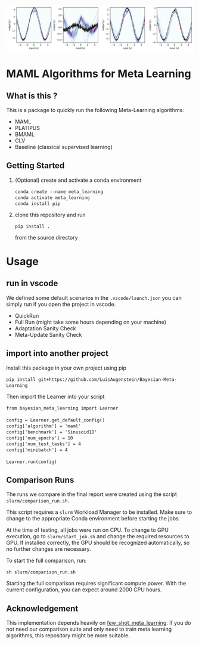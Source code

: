 ![Title Figure](figures/title.png)
# MAML Algorithms for Meta Learning

## What is this ?
This is a package to quickly run the following Meta-Learning algorithms:
- MAML 
- PLATIPUS
- BMAML
- CLV
- Baseline (classical supervised learning)


## Getting Started
1. (Optional) create and activate a conda environment
    ```
    conda create --name meta_learning
    conda activate meta_learning
    conda install pip
    ```
2. clone this repository and run 
    ```
    pip install .
    ```
    from the source directory

# Usage
## run in vscode
We defined some default scenarios in the `.vscode/launch.json` you can simply run if you open the project in vscode.
- QuickRun
- Full Run (might take some hours depending on your machine)
- Adaptation Sanity Check
- Meta-Update Sanity Check

## import into another project
Install this package in your own project using pip
```
pip install git+https://github.com/LuisAugenstein/Bayesian-Meta-Learning
```
Then import the Learner into your script
```
from bayesian_meta_learning import Learner

config = Learner.get_default_config()
config['algorithm'] = 'maml'
config['benchmark'] = 'Sinusoid1D'
config['num_epochs'] = 10
config['num_test_tasks'] = 4
config['minibatch'] = 4

Learner.run(config)
```

## Comparison Runs

The runs we compare in the final report were created using the script `slurm/comparison_run.sh`.

This script requires a `slurm` Workload Manager to be installed.
Make sure to change to the appropriate Conda environment before starting the jobs.

At the time of testing, all jobs were run on CPU.
To change to GPU execution, go to `slurm/start_job.sh` and change the required resources to GPU. If installed correctly, the GPU should be recognized automatically, so no further changes are necessary.

To start the full comparison, run:
```
sh slurm/comparison_run.sh
```

Starting the full comparison requires significant compute power.
With the current configuration, you can expect around 2000 CPU hours.


## Acknowledgement

This implementation depends heavily on [few_shot_meta_learning](https://github.com/cnguyen10/few_shot_meta_learning).
If you do not need our comparison suite and only need to train meta learning algorithms, this repository might be more suitable.


